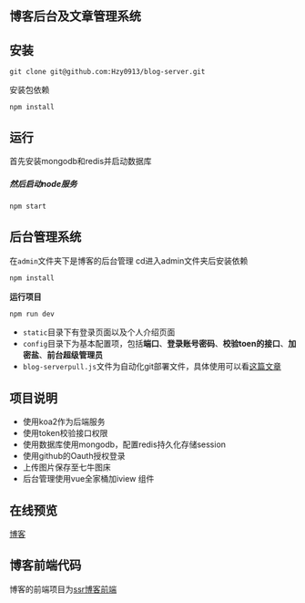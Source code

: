 ## 博客后台及文章管理系统

## 安装

```
git clone git@github.com:Hzy0913/blog-server.git
```
安装包依赖
```
npm install
```

## 运行
首先安装mongodb和redis并启动数据库
##### 然后启动node服务
```js
npm start
```
## 后台管理系统
在`admin`文件夹下是博客的后台管理
cd进入admin文件夹后安装依赖
```js
npm install
```
**运行项目**
```js
npm run dev
```
- `static`目录下有登录页面以及个人介绍页面
- `config`目录下为基本配置项，包括**端口**、**登录账号密码**、**校验toen的接口**、**加密盐**、**前台超级管理员**
- `blog-serverpull.js`文件为自动化git部署文件，具体使用可以看[这篇文章](http://binlive.cn/details/59917958b7f98169b30efa24 "这篇文章")
## 项目说明

 - 使用koa2作为后端服务
 - 使用token校验接口权限
 - 使用数据库使用mongodb，配置redis持久化存储session
 - 使用github的Oauth授权登录
 - 上传图片保存至七牛图床
 - 后台管理使用vue全家桶加iview 组件

## 在线预览
[博客](http://binlive.cn "博客")
## 博客前端代码
博客的前端项目为[ssr博客前端](https://github.com/Hzy0913/my-blog "ssr博客前端")
